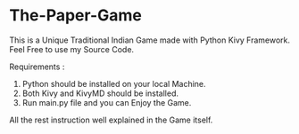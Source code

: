 # The-Paper-Game

This is a Unique Traditional Indian Game made with Python Kivy Framework.
Feel Free to use my Source Code.

Requirements :
1. Python should be installed on your local Machine.
2. Both Kivy and KivyMD should be installed.
3. Run main.py file and you can Enjoy the Game.

All the rest instruction well explained in the Game itself.
